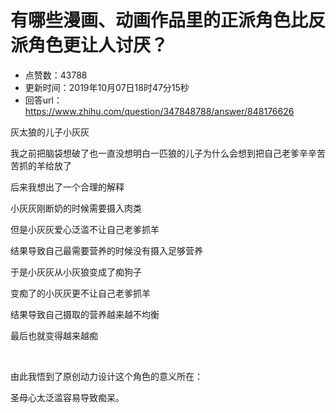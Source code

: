 # 有哪些漫画、动画作品里的正派角色比反派角色更让人讨厌？
- 点赞数：43788
- 更新时间：2019年10月07日18时47分15秒
- 回答url：https://www.zhihu.com/question/347848788/answer/848176626
<body>
 <p data-pid="6XGlakiO">灰太狼的儿子小灰灰</p>
 <p data-pid="0H_FULp_">我之前把脑袋想破了也一直没想明白一匹狼的儿子为什么会想到把自己老爹辛辛苦苦抓的羊给放了</p>
 <p data-pid="aFhczDAm">后来我想出了一个合理的解释</p>
 <p data-pid="Z9qrmFtr">小灰灰刚断奶的时候需要摄入肉类</p>
 <p data-pid="SVvZW_XP">但是小灰灰爱心泛滥不让自己老爹抓羊</p>
 <p data-pid="1K_TRiTl">结果导致自己最需要营养的时候没有摄入足够营养</p>
 <p data-pid="wG1OBsQ3">于是小灰灰从小灰狼变成了痴狗子</p>
 <p data-pid="6Inm_JzW">变痴了的小灰灰更不让自己老爹抓羊</p>
 <p data-pid="pFqGT_ui">结果导致自己摄取的营养越来越不均衡</p>
 <p data-pid="6m7xihWH">最后也就变得越来越痴</p>
 <p class="ztext-empty-paragraph"><br></p>
 <p data-pid="y-JiwQQv">由此我悟到了原创动力设计这个角色的意义所在：</p>
 <p data-pid="TvwdI_c_">圣母心太泛滥容易导致痴呆。</p>
</body>